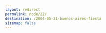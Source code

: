 ```yaml
---
layout: redirect
permalink: node/22/
destination: /2004-05-31-buenos-aires-fiesta
sitemap: false
---
```

